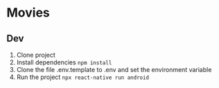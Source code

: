 # Movies

## Dev

1. Clone project
2. Install dependencies `npm install`
3. Clone the file .env.template to .env and set the environment variable
4. Run the project `npx react-native run android`